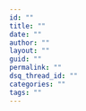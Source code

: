 ```yaml
---
id: ""
title: ""
date: ""
author: ""
layout: ""
guid: ""
permalink: ""
dsq_thread_id: ""
categories: ""
tags: ""
---
```

